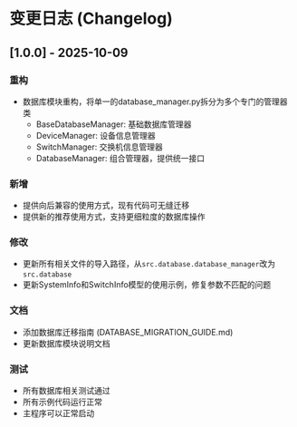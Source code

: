 # 变更日志 (Changelog)

## [1.0.0] - 2025-10-09

### 重构
- 数据库模块重构，将单一的database_manager.py拆分为多个专门的管理器类
  - BaseDatabaseManager: 基础数据库管理器
  - DeviceManager: 设备信息管理器
  - SwitchManager: 交换机信息管理器
  - DatabaseManager: 组合管理器，提供统一接口

### 新增
- 提供向后兼容的使用方式，现有代码可无缝迁移
- 提供新的推荐使用方式，支持更细粒度的数据库操作

### 修改
- 更新所有相关文件的导入路径，从`src.database.database_manager`改为`src.database`
- 更新SystemInfo和SwitchInfo模型的使用示例，修复参数不匹配的问题

### 文档
- 添加数据库迁移指南 (DATABASE_MIGRATION_GUIDE.md)
- 更新数据库模块说明文档

### 测试
- 所有数据库相关测试通过
- 所有示例代码运行正常
- 主程序可以正常启动
